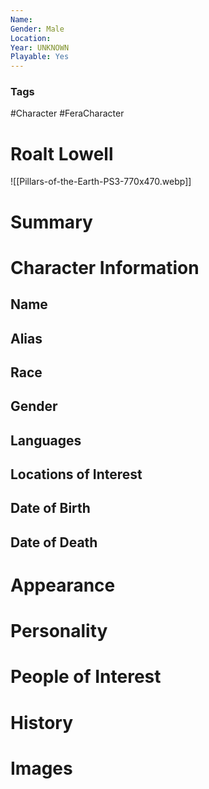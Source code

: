 ```yaml
---
Name: 
Gender: Male
Location: 
Year: UNKNOWN
Playable: Yes
---
```


### Tags
#Character #FeraCharacter 

# Roalt Lowell
![[Pillars-of-the-Earth-PS3-770x470.webp]]

# Summary


# Character Information

## Name

## Alias

## Race

## Gender

## Languages

## Locations of Interest

## Date of Birth

## Date of Death

# Appearance

# Personality

# People of Interest

# History

# Images
